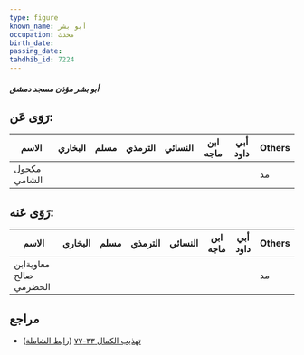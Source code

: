 ```yaml
---
type: figure
known_name: أبو بشر
occupation: محدث
birth_date:
passing_date:
tahdhib_id: 7224
---
```

##### أبو بشر مؤذن مسجد دمشق

## رَوَى عَن:
| الاسم        | البخاري | مسلم | الترمذي | النسائي | ابن ماجه | أبي داود | Others |
| ------------ | ------- | ---- | ------- | ------- | -------- | -------- | ------ |
| مكحول الشامي |         |      |         |         |          |          | مد     |
## رَوَى عَنه:
| الاسم                  | البخاري | مسلم | الترمذي | النسائي | ابن ماجه | أبي داود | Others |
| ---------------------- | ------- | ---- | ------- | ------- | -------- | -------- | ------ |
| معاويةابن صالح الحضرمي |         |      |         |         |          |          | مد     |
## مراجع
- [تهذيب الكمال ٣٣-٧٧](obsidian://open?vault=Tahdhib-al-Kamal&file=Figures/٧٢٢٤-أبو%20بشر%20مؤذن%20مسجد%20دمشق) ([رابط الشاملة](https://shamela.ws/book/3722/17748))